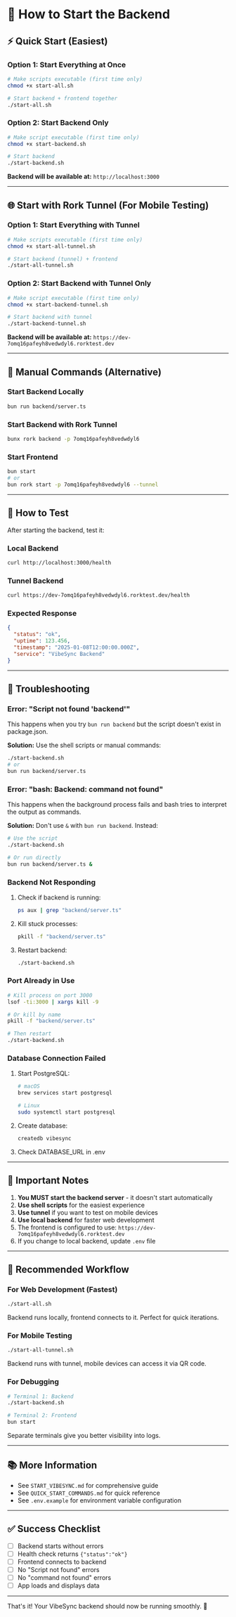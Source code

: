 # 🚀 How to Start the Backend

## ⚡ Quick Start (Easiest)

### Option 1: Start Everything at Once
```bash
# Make scripts executable (first time only)
chmod +x start-all.sh

# Start backend + frontend together
./start-all.sh
```

### Option 2: Start Backend Only
```bash
# Make script executable (first time only)
chmod +x start-backend.sh

# Start backend
./start-backend.sh
```

**Backend will be available at:** `http://localhost:3000`

---

## 🌐 Start with Rork Tunnel (For Mobile Testing)

### Option 1: Start Everything with Tunnel
```bash
# Make scripts executable (first time only)
chmod +x start-all-tunnel.sh

# Start backend (tunnel) + frontend
./start-all-tunnel.sh
```

### Option 2: Start Backend with Tunnel Only
```bash
# Make script executable (first time only)
chmod +x start-backend-tunnel.sh

# Start backend with tunnel
./start-backend-tunnel.sh
```

**Backend will be available at:** `https://dev-7omq16pafeyh8vedwdyl6.rorktest.dev`

---

## 🔧 Manual Commands (Alternative)

### Start Backend Locally
```bash
bun run backend/server.ts
```

### Start Backend with Rork Tunnel
```bash
bunx rork backend -p 7omq16pafeyh8vedwdyl6
```

### Start Frontend
```bash
bun start
# or
bun rork start -p 7omq16pafeyh8vedwdyl6 --tunnel
```

---

## 🧪 How to Test

After starting the backend, test it:

### Local Backend
```bash
curl http://localhost:3000/health
```

### Tunnel Backend
```bash
curl https://dev-7omq16pafeyh8vedwdyl6.rorktest.dev/health
```

### Expected Response
```json
{
  "status": "ok",
  "uptime": 123.456,
  "timestamp": "2025-01-08T12:00:00.000Z",
  "service": "VibeSync Backend"
}
```

---

## 🚨 Troubleshooting

### Error: "Script not found 'backend'"
This happens when you try `bun run backend` but the script doesn't exist in package.json.

**Solution:** Use the shell scripts or manual commands:
```bash
./start-backend.sh
# or
bun run backend/server.ts
```

### Error: "bash: Backend: command not found"
This happens when the background process fails and bash tries to interpret the output as commands.

**Solution:** Don't use `&` with `bun run backend`. Instead:
```bash
# Use the script
./start-backend.sh

# Or run directly
bun run backend/server.ts &
```

### Backend Not Responding
1. Check if backend is running:
   ```bash
   ps aux | grep "backend/server.ts"
   ```

2. Kill stuck processes:
   ```bash
   pkill -f "backend/server.ts"
   ```

3. Restart backend:
   ```bash
   ./start-backend.sh
   ```

### Port Already in Use
```bash
# Kill process on port 3000
lsof -ti:3000 | xargs kill -9

# Or kill by name
pkill -f "backend/server.ts"

# Then restart
./start-backend.sh
```

### Database Connection Failed
1. Start PostgreSQL:
   ```bash
   # macOS
   brew services start postgresql
   
   # Linux
   sudo systemctl start postgresql
   ```

2. Create database:
   ```bash
   createdb vibesync
   ```

3. Check DATABASE_URL in .env

---

## 📝 Important Notes

1. **You MUST start the backend server** - it doesn't start automatically
2. **Use shell scripts** for the easiest experience
3. **Use tunnel** if you want to test on mobile devices
4. **Use local backend** for faster web development
5. The frontend is configured to use: `https://dev-7omq16pafeyh8vedwdyl6.rorktest.dev`
6. If you change to local backend, update `.env` file

---

## 🎯 Recommended Workflow

### For Web Development (Fastest)
```bash
./start-all.sh
```
Backend runs locally, frontend connects to it. Perfect for quick iterations.

### For Mobile Testing
```bash
./start-all-tunnel.sh
```
Backend runs with tunnel, mobile devices can access it via QR code.

### For Debugging
```bash
# Terminal 1: Backend
./start-backend.sh

# Terminal 2: Frontend
bun start
```
Separate terminals give you better visibility into logs.

---

## 📚 More Information

- See `START_VIBESYNC.md` for comprehensive guide
- See `QUICK_START_COMMANDS.md` for quick reference
- See `.env.example` for environment variable configuration

---

## ✅ Success Checklist

- [ ] Backend starts without errors
- [ ] Health check returns `{"status":"ok"}`
- [ ] Frontend connects to backend
- [ ] No "Script not found" errors
- [ ] No "command not found" errors
- [ ] App loads and displays data

---

That's it! Your VibeSync backend should now be running smoothly. 🎉
